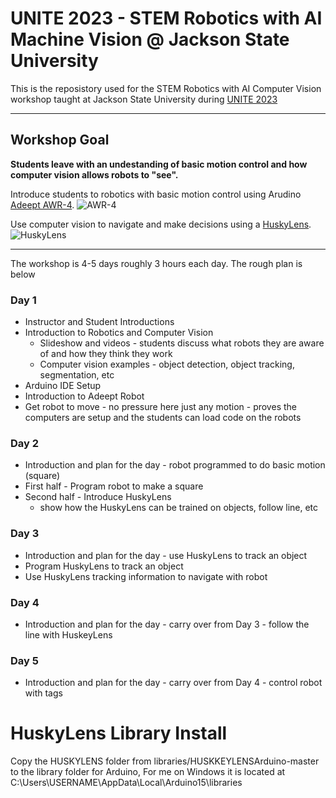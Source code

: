 # UNITE 2023 - STEM Robotics with AI Machine Vision @ Jackson State University


This is the reposistory used for the STEM Robotics with AI Computer Vision workshop taught at Jackson State University during [UNITE 2023](https://www.usaeop.com/program/unite/)

---

## Workshop Goal

**Students leave with an undestanding of basic motion control and how computer vision allows robots to "see".**



Introduce students to robotics with basic motion control using Arudino [Adeept AWR-4](https://www.adeept.com/awr-a_p0132.html).
![AWR-4](https://www.adeept.com/u_file/2001/products/17/ac965932da.jpg.500x500.jpg)


Use computer vision to navigate and make decisions using a [HuskyLens](https://www.dfrobot.com/huskylens.html).
![HuskyLens](https://www.dfrobot.com/image/landingpage/fun.png)

---

The workshop is 4-5 days roughly 3 hours each day.  The rough plan is below

### Day 1
- Instructor and Student Introductions
- Introduction to Robotics and Computer Vision
    - Slideshow and videos - students discuss what robots they are aware of and how they think they work
    - Computer vision examples - object detection, object tracking, segmentation, etc
- Arduino IDE Setup
- Introduction to Adeept Robot
- Get robot to move - no pressure here just any motion - proves the computers are setup and the students can load code on the robots

### Day 2
- Introduction and plan for the day - robot programmed to do basic motion (square)
- First half - Program robot to make a square
- Second half - Introduce HuskyLens
    - show how the HuskyLens can be trained on objects, follow line, etc

### Day 3
- Introduction and plan for the day - use HuskyLens to track an object
- Program HuskyLens to track an object
- Use HuskyLens tracking information to navigate with robot

### Day 4
- Introduction and plan for the day - carry over from Day 3 - follow the line with HuskeyLens

### Day 5
- Introduction and plan for the day - carry over from Day 4 - control robot with tags




# HuskyLens Library Install
Copy the HUSKYLENS folder from libraries/HUSKKEYLENSArduino-master to the library folder for Arduino, For me on Windows it is located at C:\Users\USERNAME\AppData\Local\Arduino15\libraries
    

